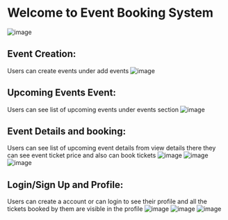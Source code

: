 # Welcome to Event Booking System

![image](https://github.com/user-attachments/assets/d752064e-4094-4b1d-a0bc-959dd6b1997b)

## Event Creation:

Users can create events under add events
![image](https://github.com/user-attachments/assets/4557762c-a1ae-41f3-a9bc-df3c35d6144e)

## Upcoming Events Event:

Users can see list of upcoming events under events section
![image](https://github.com/user-attachments/assets/46a9c055-9b6b-4d92-9bed-7faba3111cc4)

## Event Details and booking:

Users can see list of upcoming event details from view details there they can see event ticket price and also can book tickets
![image](https://github.com/user-attachments/assets/5d4325c3-5e57-4360-988e-934a28c862ba)
![image](https://github.com/user-attachments/assets/759d252f-397b-4a4b-b3a3-904a1a77b698)
![image](https://github.com/user-attachments/assets/3bd6eb85-eb74-4090-bf1f-c4235f6249ad)

## Login/Sign Up and Profile:

Users can create a account or can login to see their profile and all the tickets booked by them are visible in the profile
![image](https://github.com/user-attachments/assets/c513e52a-3f2f-4c6b-9bc0-230097903310)
![image](https://github.com/user-attachments/assets/f1fab855-866a-4dab-b401-2e96ee8d4802)
![image](https://github.com/user-attachments/assets/e5937503-ba5e-4d08-9c5a-9155f6e48414)
